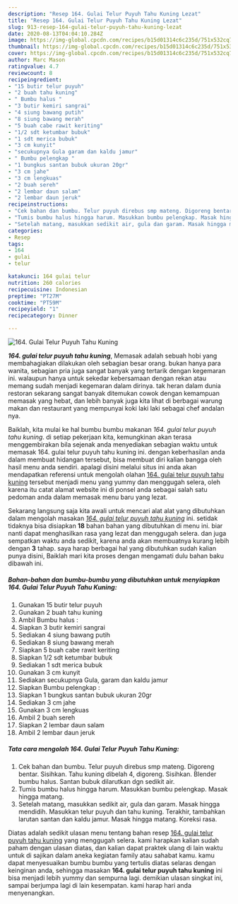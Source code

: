 ```yaml
---
description: "Resep 164. Gulai Telur Puyuh Tahu Kuning Lezat"
title: "Resep 164. Gulai Telur Puyuh Tahu Kuning Lezat"
slug: 913-resep-164-gulai-telur-puyuh-tahu-kuning-lezat
date: 2020-08-13T04:04:10.284Z
image: https://img-global.cpcdn.com/recipes/b15d01314c6c235d/751x532cq70/164-gulai-telur-puyuh-tahu-kuning-foto-resep-utama.jpg
thumbnail: https://img-global.cpcdn.com/recipes/b15d01314c6c235d/751x532cq70/164-gulai-telur-puyuh-tahu-kuning-foto-resep-utama.jpg
cover: https://img-global.cpcdn.com/recipes/b15d01314c6c235d/751x532cq70/164-gulai-telur-puyuh-tahu-kuning-foto-resep-utama.jpg
author: Marc Mason
ratingvalue: 4.7
reviewcount: 8
recipeingredient:
- "15 butir telur puyuh"
- "2 buah tahu kuning"
- " Bumbu halus "
- "3 butir kemiri sangrai"
- "4 siung bawang putih"
- "8 siung bawang merah"
- "5 buah cabe rawit keriting"
- "1/2 sdt ketumbar bubuk"
- "1 sdt merica bubuk"
- "3 cm kunyit"
- "secukupnya Gula garam dan kaldu jamur"
- " Bumbu pelengkap "
- "1 bungkus santan bubuk ukuran 20gr"
- "3 cm jahe"
- "3 cm lengkuas"
- "2 buah sereh"
- "2 lembar daun salam"
- "2 lembar daun jeruk"
recipeinstructions:
- "Cek bahan dan bumbu. Telur puyuh direbus smp mateng. Digoreng bentar. Sisihkan. Tahu kuning dibelah 4, digoreng. Sisihkan. Blender bumbu halus. Santan bubuk dilarutkan dgn sedikit air."
- "Tumis bumbu halus hingga harum. Masukkan bumbu pelengkap. Masak hingga matang."
- "Setelah matang, masukkan sedikit air, gula dan garam. Masak hingga mendidih. Masukkan telur puyuh dan tahu kuning. Terakhir, tambahkan larutan santan dan kaldu jamur. Masak hingga matang. Koreksi rasa."
categories:
- Resep
tags:
- 164
- gulai
- telur

katakunci: 164 gulai telur 
nutrition: 260 calories
recipecuisine: Indonesian
preptime: "PT27M"
cooktime: "PT59M"
recipeyield: "1"
recipecategory: Dinner

---
```



![164. Gulai Telur Puyuh Tahu Kuning](https://img-global.cpcdn.com/recipes/b15d01314c6c235d/751x532cq70/164-gulai-telur-puyuh-tahu-kuning-foto-resep-utama.jpg)

<b><i>164. gulai telur puyuh tahu kuning</i></b>, Memasak adalah sebuah hobi yang membahagiakan dilakukan oleh sebagian besar orang. bukan hanya para wanita, sebagian pria juga sangat banyak yang tertarik dengan kegemaran ini. walaupun hanya untuk sekedar kebersamaan dengan rekan atau memang sudah menjadi kegemaran dalam dirinya. tak heran dalam dunia restoran sekarang sangat banyak ditemukan cowok dengan kemampuan memasak yang hebat, dan lebih banyak juga kita lihat di berbagai warung makan dan restaurant yang mempunyai koki laki laki sebagai chef andalan nya.



Baiklah, kita mulai ke hal bumbu bumbu makanan <i>164. gulai telur puyuh tahu kuning</i>. di setiap pekerjaan kita, kemungkinan akan terasa menggembirakan bila sejenak anda menyediakan sebagian waktu untuk memasak 164. gulai telur puyuh tahu kuning ini. dengan keberhasilan anda dalam membuat hidangan tersebut, bisa membuat diri kalian bangga oleh hasil menu anda sendiri. apalagi disini melalui situs ini anda akan mendapatkan referensi untuk mengolah olahan <u>164. gulai telur puyuh tahu kuning</u> tersebut menjadi menu yang yummy dan menggugah selera, oleh karena itu catat alamat website ini di ponsel anda sebagai salah satu pedoman anda dalam memasak menu baru yang lezat.


Sekarang langsung saja kita awali untuk mencari alat alat yang dibutuhkan dalam mengolah masakan <u><i>164. gulai telur puyuh tahu kuning</i></u> ini. setidak tidaknya bisa disiapkan <b>18</b> bahan bahan yang dibutuhkan di menu ini. biar nanti dapat menghasilkan rasa yang lezat dan menggugah selera. dan juga sempatkan waktu anda sedikit, karena anda akan membuatnya kurang lebih dengan <b>3</b> tahap. saya harap berbagai hal yang dibutuhkan sudah kalian punya disini, Baiklah mari kita proses dengan mengamati dulu bahan baku dibawah ini.

<!--inarticleads1-->

##### Bahan-bahan dan bumbu-bumbu yang dibutuhkan untuk menyiapkan 164. Gulai Telur Puyuh Tahu Kuning:

1. Gunakan 15 butir telur puyuh
1. Gunakan 2 buah tahu kuning
1. Ambil  Bumbu halus :
1. Siapkan 3 butir kemiri sangrai
1. Sediakan 4 siung bawang putih
1. Sediakan 8 siung bawang merah
1. Siapkan 5 buah cabe rawit keriting
1. Siapkan 1/2 sdt ketumbar bubuk
1. Sediakan 1 sdt merica bubuk
1. Gunakan 3 cm kunyit
1. Sediakan secukupnya Gula, garam dan kaldu jamur
1. Siapkan  Bumbu pelengkap :
1. Siapkan 1 bungkus santan bubuk ukuran 20gr
1. Sediakan 3 cm jahe
1. Gunakan 3 cm lengkuas
1. Ambil 2 buah sereh
1. Siapkan 2 lembar daun salam
1. Ambil 2 lembar daun jeruk




<!--inarticleads2-->

##### Tata cara mengolah 164. Gulai Telur Puyuh Tahu Kuning:

1. Cek bahan dan bumbu. Telur puyuh direbus smp mateng. Digoreng bentar. Sisihkan. Tahu kuning dibelah 4, digoreng. Sisihkan. Blender bumbu halus. Santan bubuk dilarutkan dgn sedikit air.
1. Tumis bumbu halus hingga harum. Masukkan bumbu pelengkap. Masak hingga matang.
1. Setelah matang, masukkan sedikit air, gula dan garam. Masak hingga mendidih. Masukkan telur puyuh dan tahu kuning. Terakhir, tambahkan larutan santan dan kaldu jamur. Masak hingga matang. Koreksi rasa.




Diatas adalah sedikit ulasan menu tentang bahan resep <u>164. gulai telur puyuh tahu kuning</u> yang menggugah selera. kami harapkan kalian sudah paham dengan ulasan diatas, dan kalian dapat praktek ulang di lain waktu untuk di sajikan dalam aneka kegiatan family atau sahabat kamu. kamu dapat menyesuaikan bumbu bumbu yang tertulis diatas selaras dengan keinginan anda, sehingga masakan <b>164. gulai telur puyuh tahu kuning</b> ini bisa menjadi lebih yummy dan sempurna lagi. demikian ulasan singkat ini, sampai berjumpa lagi di lain kesempatan. kami harap hari anda menyenangkan.
